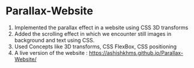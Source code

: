 # Parallax-Website
1. Implemented the parallax effect in a website using CSS 3D transforms
2. Added the scrolling effect in which we encounter still images in background and text using CSS.
3. Used Concepts like 3D transforms, CSS FlexBox, CSS positioning 
4. A live version of the website : https://ashishkhms.github.io/Parallax-Website/

